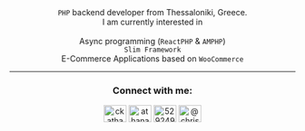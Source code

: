 <div align="center"><code>PHP</code> backend developer from Thessaloniki, Greece.</div>
<div align="center">


<div align="center">I am currently interested in
  <div>&nbsp;</div>
  <div align="center">
    <div>Async programming (<code>ReactPHP</code> & <code>AMPHP</code>)</div>
    <div><code>Slim Framework</code></div>
    <div>E-Commerce Applications based on <code>WooCommerce</code></div>
  </div>
</div>
<hr/>
<div align="center">
  <h3>Connect with me:</h3>
  <div>
    <a href="https://twitter.com/ckathanasiadis" target="blank">
      <img align="center" src="https://raw.githubusercontent.com/rahuldkjain/github-profile-readme-generator/master/src/images/icons/Social/twitter.svg" alt="ckathanasiadis" height="30" width="40" /></a>
    <a href="https://linkedin.com/in/athanasiadischris" target="blank">
      <img align="center" src="https://raw.githubusercontent.com/rahuldkjain/github-profile-readme-generator/master/src/images/icons/Social/linked-in-alt.svg" alt="athanasiadischris" height="30" width="40" /></a>
    <a href="https://stackoverflow.com/users/5292490" target="blank">
      <img align="center" src="https://raw.githubusercontent.com/rahuldkjain/github-profile-readme-generator/master/src/images/icons/Social/stack-overflow.svg" alt="5292490" height="30" width="40" /></a>
    <a href="https://medium.com/@chris.k.athanasiadis" target="blank">
      <img align="center" src="https://raw.githubusercontent.com/rahuldkjain/github-profile-readme-generator/master/src/images/icons/Social/medium.svg" alt="@chris.k.athanasiadis" height="30" width="40" /></a>
</div>
</div>
